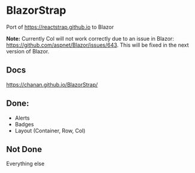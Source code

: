 # BlazorStrap

Port of https://reactstrap.github.io to Blazor

**Note:** Currently Col will not work correctly due to an issue in Blazor: https://github.com/aspnet/Blazor/issues/643. This will be fixed in the next version of Blazor.

## Docs
https://chanan.github.io/BlazorStrap/

## Done:
 * Alerts
 * Badges
 * Layout (Container, Row, Col)

## Not Done

Everything else